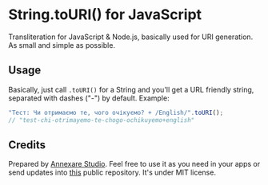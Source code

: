 # String.toURI() for JavaScript

Transliteration for JavaScript &amp; Node.js, basically used for URI generation. As small and simple as possible.

## Usage

Basically, just call `.toURI()` for a String and you'll get a URL friendly string, separated with dashes ("-") by default. Example:

```js
"Тест: Чи отримаємо те, чого очікуємо? + /English/".toURI();
// "test-chi-otrimayemo-te-chogo-ochikuyemo+english"
```


## Credits

Prepared by [Annexare Studio](https://annexare.com/). Feel free to use it as you need in your apps or send updates into [this](https://github.com/annexare/toURI) public repository. It's under MIT license.
